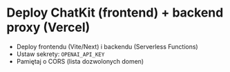 # Deploy ChatKit (frontend) + backend proxy (Vercel)
- Deploy frontendu (Vite/Next) i backendu (Serverless Functions)
- Ustaw sekrety: `OPENAI_API_KEY`
- Pamiętaj o CORS (lista dozwolonych domen)
